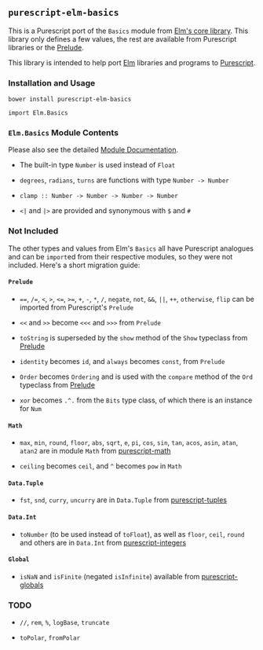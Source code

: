 ## `purescript-elm-basics`

This is a Purescript port of the `Basics` module from [Elm's core library](https://github.com/elm-lang/core/blob/master/src/Basics.elm). This library only defines a few values, the rest are available from Purescript libraries or the [Prelude](https://github.com/purescript/purescript/tree/master/prelude).

This library is intended to help port [Elm](http://elm-lang.org/) libraries and programs to [Purescript](http://purescript.org/).


### Installation and Usage

`bower install purescript-elm-basics`

`import Elm.Basics`


### `Elm.Basics` Module Contents

Please also see the detailed [Module Documentation](docs/Elm/Basics.md).

* The built-in type `Number` is used instead of `Float`

* `degrees`, `radians`, `turns` are functions with type `Number -> Number`

* `clamp :: Number -> Number -> Number -> Number`

* `<|` and `|>` are provided and synonymous with `$` and `#`


### Not Included

The other types and values from Elm's `Basics` all have Purescript analogues and can be `import`ed from their respective modules, so they were not included. Here's a short migration guide:


#### `Prelude`

* `==`, `/=`, `<`, `>`, `<=`, `>=`, `+`, `-`, `*`, `/`, `negate`, `not`, `&&`, `||`, `++`, `otherwise`, `flip` can be imported from Purescript's `Prelude`

*  `<<` and `>>` become  `<<<` and `>>>` from `Prelude`

* `toString` is superseded by the `show` method of the `Show` typeclass from [Prelude](https://github.com/purescript/purescript-prelude/blob/master/docs/Prelude.md#show)

* `identity` becomes `id`, and `always` becomes `const`, from `Prelude`

* `Order` becomes `Ordering` and is used with the `compare` method of the `Ord` typeclass from [Prelude](https://github.com/purescript/purescript-prelude/blob/master/docs/Prelude.md#ordering)

* `xor` becomes `.^.` from the `Bits` type class, of which there is an instance for `Num`


#### `Math`

* `max`, `min`,  `round`, `floor`, `abs`, `sqrt`, `e`, `pi`, `cos`, `sin`, `tan`, `acos`, `asin`, `atan`, `atan2` are in module `Math` from [purescript-math](https://github.com/purescript/purescript-math)

* `ceiling` becomes `ceil`, and `^` becomes `pow` in `Math`


#### `Data.Tuple`

* `fst`, `snd`, `curry`, `uncurry` are in `Data.Tuple` from [purescript-tuples](https://github.com/purescript/purescript-tuples)

#### `Data.Int`

* `toNumber` (to be used instead of `toFloat`), as well as `floor`, `ceil`, `round` and others are in `Data.Int` from [purescript-integers](https://github.com/purescript/purescript-integers)


#### `Global`

* `isNaN` and `isFinite` (negated `isInfinite`) available from [purescript-globals](https://github.com/purescript/purescript-globals)


### TODO

* `//`, `rem`, `%`, `logBase`, `truncate`

* `toPolar`, `fromPolar`

